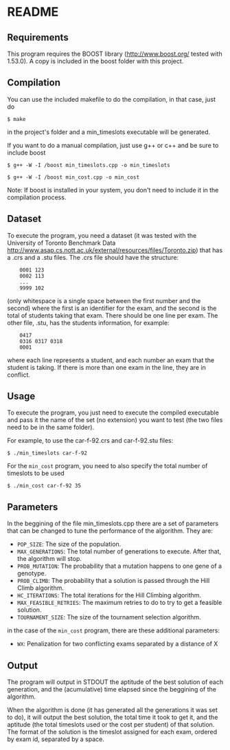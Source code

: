 # README #

## Requirements ##
This program requires the BOOST library (http://www.boost.org/ tested with 1.53.0). A copy is included
in the boost folder with this project.

## Compilation ##
You can use the included makefile to do the compilation, in that case, just do

  `$ make`

in the project's folder and a min_timeslots executable will be generated.

If you want to do a manual compilation, just use g++ or c++ and be sure
to include boost

  `$ g++ -W -I /boost min_timeslots.cpp -o min_timeslots`

  `$ g++ -W -I /boost min_cost.cpp -o min_cost`

Note: If boost is installed in your system, you don't need to include it in the compilation
process.

## Dataset ##
To execute the program, you need a dataset (it was tested with the University of Toronto Benchmark
Data http://www.asap.cs.nott.ac.uk/external/resources/files/Toronto.zip) that has a .crs and a .stu
files. The .crs file should have the structure:

```
    0001 123
    0002 113
    ...
    9999 102
```

(only whitespace is a single space between the first number and the second)
where the first is an identifier for the exam, and the second is the total of students taking that exam.
There should be one line per exam.
The other file, .stu, has the students information, for example:

```
    0417
    0316 0317 0318
    0001
```

where each line represents a student, and each number an exam that the student is taking. If there is
more than one exam in the line, they are in conflict.

## Usage ##
To execute the program, you just need to execute the compiled executable and pass it the name
of the set (no extension) you want to test (the two files need to be in the same folder).

For example, to use the car-f-92.crs and car-f-92.stu files:

  `$ ./min_timeslots car-f-92`

For the `min_cost` program, you need to also
specify the total number of timeslots to be used

  `$ ./min_cost car-f-92 35`

## Parameters ##
In the beggining of the file min_timeslots.cpp there are a set of parameters that can be changed
to tune the performance of the algorithm. They are:

* `POP_SIZE`: The size of the population.
* `MAX_GENERATIONS`: The total number of generations to execute. After that, the algorithm will stop.
* `PROB_MUTATION`: The probability that a mutation happens to one gene of a genotype.
* `PROB_CLIMB`: The probability that a solution is passed through the Hill Climb algorithm.
* `HC_ITERATIONS`: The total iterations for the Hill Climbing algorithm.
* `MAX_FEASIBLE_RETRIES`: The maximum retries to do to try to get a feasible solution.
* `TOURNAMENT_SIZE`: The size of the tournament selection algorithm.

in the case of the `min_cost` program, there
are these additional parameters:

* `WX`: Penalization for two conflicting exams separated
by a distance of X

## Output ##
The program will output in STDOUT the aptitude of the best solution of each generation, and the (acumulative)
time elapsed since the beggining of the algorithm.

When the algorithm is done (it has generated all the generations it was set to do), it will output the
best solution, the total time it took to get it, and the aptitude (the total timeslots used or the cost
per student) of that solution.
The format of the solution is the timeslot assigned for each exam, ordered by exam id, separated by a space.